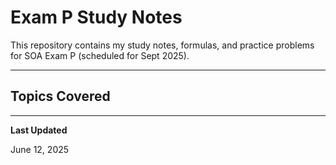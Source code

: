 # Exam P Study Notes
This repository contains my study notes, formulas, and practice problems for SOA Exam P (scheduled for Sept 2025).

---

## Topics Covered

---

**Last Updated**

June 12, 2025
